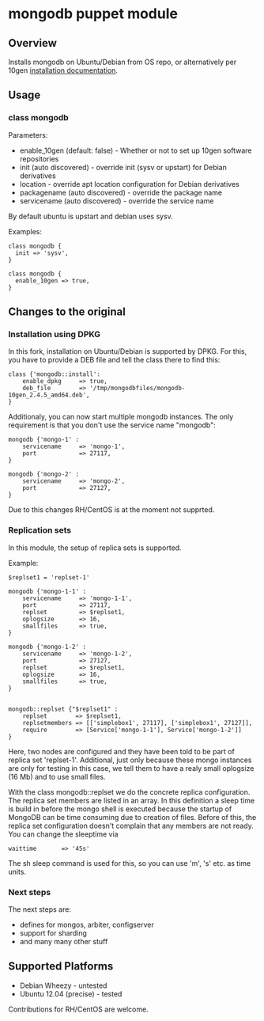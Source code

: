 # mongodb puppet module

## Overview

Installs mongodb on Ubuntu/Debian from OS repo, or alternatively per 10gen [installation documentation](http://www.mongodb.org/display/DOCS/Ubuntu+and+Debian+packages).

## Usage

### class mongodb

Parameters:
* enable_10gen (default: false) - Whether or not to set up 10gen software repositories
* init (auto discovered) - override init (sysv or upstart) for Debian derivatives
* location - override apt location configuration for Debian derivatives
* packagename (auto discovered) - override the package name
* servicename (auto discovered) - override the service name

By default ubuntu is upstart and debian uses sysv.

Examples:

    class mongodb {
      init => 'sysv',
    }

    class mongodb {
      enable_10gen => true,
    }


## Changes to the original

### Installation using DPKG

In this fork, installation on Ubuntu/Debian is supported by DPKG. For this, you have to provide a DEB file and tell the class there to find this:

    class {'mongodb::install':
        enable_dpkg     => true,
        deb_file        => '/tmp/mongodbfiles/mongodb-10gen_2.4.5_amd64.deb',
    }

Additionaly, you can now start multiple mongodb instances. The only requirement is that you don't use the service name "mongodb":

    mongodb {'mongo-1' :
        servicename     => 'mongo-1',
        port            => 27117,
    }

    mongodb {'mongo-2' :
        servicename     => 'mongo-2',
        port            => 27127,
    }

Due to this changes RH/CentOS is at the moment not supprted.

### Replication sets

In this module, the setup of replica sets is supported.

Example:

    $replset1 = 'replset-1'

    mongodb {'mongo-1-1' :
        servicename     => 'mongo-1-1',
        port            => 27117,
        replset         => $replset1,
        oplogsize       => 16,
        smallfiles      => true,
    }

    mongodb {'mongo-1-2' :
        servicename     => 'mongo-1-2',
        port            => 27127,
        replset         => $replset1,
        oplogsize       => 16,
        smallfiles      => true,    
    }


    mongodb::replset {"$replset1" :
        replset        => $replset1,
        replsetmembers => [['simplebox1', 27117], ['simplebox1', 27127]],
        require        => [Service['mongo-1-1'], Service['mongo-1-2']]
    } 

Here, two nodes are configured and they have been told to be part of replica set 'replset-1'.
Additional, just only because these mongo instances are only for testing in this case, we tell them
to have a realy small oplogsize (16 Mb) and to use small files.

With the class mongodb::replset we do the concrete replica configuration. The replica set members are 
listed in an array. In this definition a sleep time is build in before the mongo shell is executed 
because the startup of MongoDB can be time consuming due to creation of files. Before of this, the replica 
set configuration doesn't complain that any members are not ready. 
You can change the sleeptime via

    waittime       => '45s'

The sh sleep command is used for this, so you can use 'm', 's' etc. as time units.

### Next steps

The next steps are:

* defines for mongos, arbiter, configserver
* support for sharding
* and many many other stuff    

## Supported Platforms

* Debian Wheezy - untested
* Ubuntu 12.04 (precise) - tested

Contributions for RH/CentOS are welcome.
